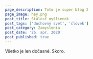 ```yaml
---
page_description: Toto je super blog 2
page_image: hey.png
post_title: Stálosť myšlienok
post_tags: ['duchovný svet', 'človek']
post_category: Zamyslenia
post_date: '26. apr. 2020'
post_published: true
---
```


Všetko je len dočasné. Skoro.